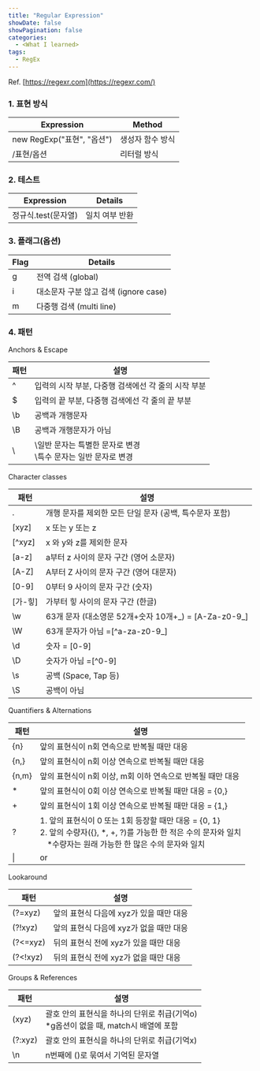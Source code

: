```yaml
---
title: "Regular Expression"
showDate: false
showPagination: false
categories:
  - <What I learned>
tags:
  - RegEx
---
```


Ref. [https://regexr.com](https://regexr.com/)

### 1. 표현 방식

| Expression                 | Method           |
| -------------------------- | ---------------- |
| new RegExp("표현", "옵션") | 생성자 함수 방식 |
| /표현/옵션                 | 리터럴 방식      |

### 2. 테스트

| Expression          | Details        |
| ------------------- | -------------- |
| 정규식.test(문자열) | 일치 여부 반환 |

### 3. 플래그(옵션)

| Flag | Details                               |
| ---- | ------------------------------------- |
| g    | 전역 검색 (global)                    |
| i    | 대소문자 구분 않고 검색 (ignore case) |
| m    | 다중행 검색 (multi line)              |

### 4. 패턴

Anchors & Escape

| 패턴 | 설명                                                              |
| ---- | ----------------------------------------------------------------- |
| ^    | 입력의 시작 부분, 다중행 검색에선 각 줄의 시작 부분               |
| $    | 입력의 끝 부분, 다중행 검색에선 각 줄의 끝 부분                   |
| \b   | 공백과 개행문자                                                   |
| \B   | 공백과 개행문자가 아님                                            |
| \    | \일반 문자는 특별한 문자로 변경<br/>\특수 문자는 일반 문자로 변경 |

Character classes

| 패턴    | 설명                                                    |
| ------- | ------------------------------------------------------- |
| .       | 개행 문자를 제외한 모든 단일 문자 (공백, 특수문자 포함) |
| [xyz]   | x 또는 y 또는 z                                         |
| [^xyz]  | x 와 y와 z를 제외한 문자                                |
| [a-z]   | a부터 z 사이의 문자 구간 (영어 소문자)                  |
| [A-Z]   | A부터 Z 사이의 문자 구간 (영어 대문자)                  |
| [0-9]   | 0부터 9 사이의 문자 구간 (숫자)                         |
| [가-힣] | 가부터 힣 사이의 문자 구간 (한글)                       |
| \w      | 63개 문자 (대소영문 52개+숫자 10개+\_) = [A-Za-z0-9_]   |
| \W      | 63개 문자가 아님 =[^a-za-z0-9_]                         |
| \d      | 숫자 = [0-9]                                            |
| \D      | 숫자가 아님 =[^0-9]                                     |
| \s      | 공백 (Space, Tap 등)                                    |
| \S      | 공백이 아님                                             |

Quantifiers & Alternations

| 패턴  | 설명                                                                                                                                                                           |
| ----- | ------------------------------------------------------------------------------------------------------------------------------------------------------------------------------ |
| {n}   | 앞의 표현식이 n회 연속으로 반복될 때만 대응                                                                                                                                    |
| {n,}  | 앞의 표현식이 n회 이상 연속으로 반복될 때만 대응                                                                                                                               |
| {n,m} | 앞의 표현식이 n회 이상, m회 이하 연속으로 반복될 때만 대응                                                                                                                     |
| \*    | 앞의 표현식이 0회 이상 연속으로 반복될 때만 대응 = {0,}                                                                                                                        |
| +     | 앞의 표현식이 1회 이상 연속으로 반복될 때만 대응 = {1,}                                                                                                                        |
| ?     | 1. 앞의 표현식이 0 또는 1회 등장할 때만 대응 = {0, 1}<br/>2. 앞의 수량자({}, \*, +, ?)를 가능한 한 적은 수의 문자와 일치<br/>ㅤ\*수량자는 원래 가능한 한 많은 수의 문자와 일치 |
| \|    | or                                                                                                                                                                             |

Lookaround

| 패턴     | 설명                                    |
| -------- | --------------------------------------- |
| (?=xyz)  | 앞의 표현식 다음에 xyz가 있을 때만 대응 |
| (?!xyz)  | 앞의 표현식 다음에 xyz가 없을 때만 대응 |
| (?<=xyz) | 뒤의 표현식 전에 xyz가 있을 때만 대응   |
| (?<!xyz) | 뒤의 표현식 전에 xyz가 없을 때만 대응   |

Groups & References

| 패턴    | 설명                                                                                   |
| ------- | -------------------------------------------------------------------------------------- |
| (xyz)   | 괄호 안의 표현식을 하나의 단위로 취급(기억o)<br>\*g옵션이 없을 때, match시 배열에 포함 |
| (?:xyz) | 괄호 안의 표현식을 하나의 단위로 취급(기억x)                                           |
| \\n     | n번째에 ()로 묶여서 기억된 문자열                                                      |
